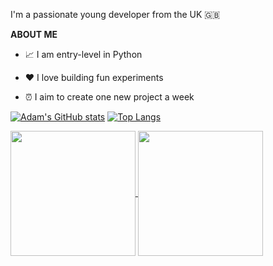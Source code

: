 I'm a passionate young developer from the UK 🇬🇧

**ABOUT ME**

* 📈 I am entry-level in Python

* ❤️ I love building fun experiments

* ⏰ I aim to create one new project a week


[![Adam's GitHub stats](https://github-readme-stats.vercel.app/api?username=adambielat&theme=dark&show_icons=true)](https://github.com/anuraghazra/github-readme-stats)
[![Top Langs](https://github-readme-stats.vercel.app/api/top-langs/?username=adambielat)](https://github.com/anuraghazra/github-readme-stats)

<a href="https://github.com/anuraghazra/github-readme-stats">
  <img height=200 align="center" src="https://github-readme-stats.vercel.app/api?username=adambielat&theme=dark&show_icons=true" />
</a>
<a href="https://github.com/anuraghazra/convoychat">
  <img height=200 align="center" src="https://github-readme-stats.vercel.app/api/top-langs?username=adambielat&layout=compact&langs_count=8&card_width=320" />
</a>
